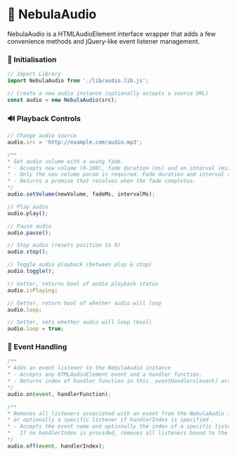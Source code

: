 # :musical_note: NebulaAudio

NebulaAudio is a HTMLAudioElement interface wrapper that adds a few convenience methods and jQuery-like event listener management.

### :open_book: Initialisation

```javascript
// Import Library
import NebulaAudio from './lib/audio.lib.js';

// Create a new audio instance (optionally accepts a source URL)
const audio = new NebulaAudio(src);
```

### :loud_sound: Playback Controls

```javascript
// Change audio source
audio.src = 'http://example.com/audio.mp3';

/**
* Set audio volume with a swing fade.
* - Accepts new volume (0-100), fade duration (ms) and an interval (ms).
* - Only the new volume param is required. Fade duration and interval are optional and default to 1500ms and 13ms respectively.
* - Returns a promise that resolves when the fade completes.
*/
audio.setVolume(newVolume, fadeMs, intervalMs);

// Play audio
audio.play();

// Pause audio
audio.pause();

// Stop audio (resets position to 0)
audio.stop();

// Toggle audio playback (between play & stop)
audio.toggle();

// Getter, returns bool of audio playback status
audio.isPlaying;

// Getter, return bool of whether audio will loop
audio.loop;

// Setter, sets whether audio will loop (bool)
audio.loop = true;
```

### :tada: Event Handling

```javascript
/**
* Adds an event listener to the NebulaAudio instance
* - Accepts any HTMLAudioElement event and a handler function.
* - Returns index of handler function in this._eventHandlers[event] array. Can be passed to this.off to remove the listener.
*/
audio.on(event, handlerFunction);

/**
* Removes all listeners associated with an event from the NebulaAudio instance,
* or optionally a specific listener if handlerIndex is specified
* - Accepts the event name and optionally the index of a specific listener to remove.
*   If no handlerIndex is provided, removes all listeners bound to the event.
*/
audio.off(event, handlerIndex);
```
